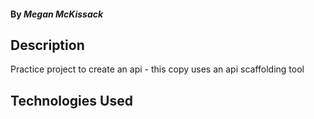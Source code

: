#### By _**Megan McKissack**_

## Description

Practice project to create an api - this copy uses an api scaffolding tool

## Technologies Used